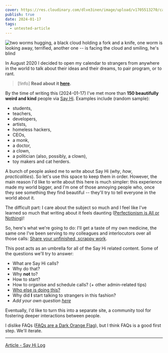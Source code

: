 ```yaml
---
cover: https://res.cloudinary.com/dlve3inen/image/upload/v1705513270/card-sit_jxfj32.png
publish: true
date: 2024-01-17
tags:
  - untested-article
---
```

![two worms hugging, a black cloud holding a fork and a knife, one worm is looking away, terrified, another one -- is facing the cloud and smiling, he's blind](https://res.cloudinary.com/dlve3inen/image/upload/v1705513270/card-sit_jxfj32.png)

In August 2020 I decided to open my calendar to strangers from anywhere in the world to talk about their ideas and their dreams, to pair program, or to rant.

> [!info] 
> **Read about it [here](https://sonnet.io/posts/hi).**

By the time of writing this (2024-01-17) I've met more than **150 beautifully weird and kind** people via [Say Hi](https://sonnet.io/posts/hi).  Examples include (random sample):

- students,
- teachers,
- developers,
- artists,
- homeless hackers,
- CEOs,
- a monk,
- a doctor,
- a clown,
- a politician (also, possibly, a clown),
- toy makers and cat herders.

A bunch of people asked me to write about Say Hi (*why*, *how*, *practicalities*). So let's use this space to keep them in order. However, the main reason I'd like to write about this here is much simpler: this experience made my world bigger, and I'm one of those annoying people who, once they see something they find beautiful -- they'll try to tell everyone in the world about it.

The difficult part: I care about the subject so much and I feel like I've learned so much that writing about it feels daunting ([Perfectionism is All or Nothing](<../Perfectionism is All or Nothing>))! 

So, here's what we're going to do: I'll get a taste of my own medicine, the same one I've been serving to my colleagues and interlocutors over all those calls: [Share your unfinished, scrappy work](<../Share your unfinished, scrappy work>).

This post acts as an umbrella for all of the Say Hi related content. Some of the questions we'll try to answer:

- What are Say Hi calls?
- Why do that?
- Why **not** to?
- How to start?
- How to organise and schedule calls? (+ other admin-related tips)
- [Who else is doing this?](<../Say Hi in the Wild>)
- Why did **I** start talking to strangers in this fashion?
- *Add your own question [here](mailto:hello@sonnet.io)*


Eventually, I'd like to turn this into a separate site, a community tool for fostering deeper interactions between people. 

I dislike FAQs ([FAQs are a Dark Orange Flag](<../FAQs are a Dark Orange Flag>)), but I think FAQs is a good first step. We'll iterate.


---

[Article - Say Hi Log](<../Article - Say Hi Log>)
